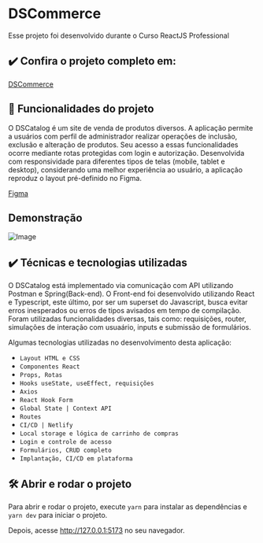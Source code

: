 # DSCommerce

Esse projeto foi desenvolvido durante o Curso ReactJS Professional

## ✔️ Confira o projeto completo em:

<a href="https://dscommerce-gdegato.netlify.app/">DSCommerce</a>


## 🔨 Funcionalidades do projeto

O DSCatalog é um site de venda de produtos diversos. A aplicação permite a usuários com perfil de administrador realizar operações de inclusão, exclusão e alteração de produtos. Seu acesso a essas funcionalidades ocorre mediante rotas protegidas com login e autorização. Desenvolvida com responsividade para diferentes tipos de telas (mobile, tablet e desktop), considerando uma melhor experiência ao usuário, a aplicação reproduz o layout pré-definido no Figma.

<a href="https://www.figma.com/file/ZrGNVNG0kZL6txDv4G8P6s/DSCommerce?node-id=0%3A1&mode=dev">Figma</a>


## Demonstração

![Image](https://media.giphy.com/media/v1.Y2lkPTc5MGI3NjExdGx5cnplY2dranJ3cjVtcjN5dG42ZzVzcjJwcHViNHVwanhtN2JmNiZlcD12MV9pbnRlcm5hbF9naWZfYnlfaWQmY3Q9Zw/WqAEoyDuWv9AipSoSx/giphy.gif)

## ✔️ Técnicas e tecnologias utilizadas

O DSCatalog está implementado via comunicação com API utilizando Postman e Spring(Back-end). O Front-end foi desenvolvido utilizando React e Typescript, este último, por ser um superset do Javascript, busca evitar erros inesperados ou erros de tipos avisados em tempo de compilação. Foram utilizadas funcionalidades diversas, tais como: requisições, router, simulações de interação com usuaário, inputs e submissão de formulários.

Algumas tecnologias utilizadas no desenvolvimento desta aplicação:

- `Layout HTML e CSS`
- `Componentes React`
- `Props, Rotas`
- `Hooks useState, useEffect, requisições`
- `Axios`
- `React Hook Form`
- `Global State | Context API`
- `Routes`
- `CI/CD | Netlify`
- `Local storage e lógica de carrinho de compras`
- `Login e controle de acesso`
- `Formulários, CRUD completo`
- `Implantação, CI/CD em plataforma`


## 🛠️ Abrir e rodar o projeto

Para abrir e rodar o projeto, execute `yarn` para instalar as dependências e `yarn dev` para iniciar o projeto.

Depois, acesse <a href="http://127.0.0.1:5173">http://127.0.0.1:5173</a> no seu navegador.
